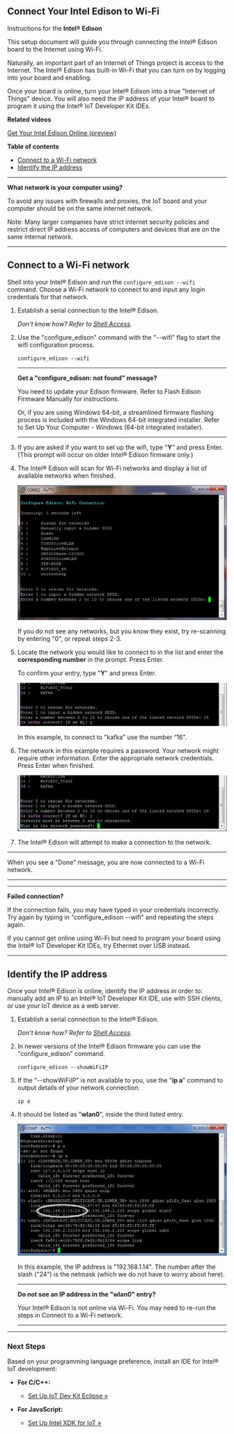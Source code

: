 ## Connect Your Intel Edison to Wi-Fi

Instructions for the **Intel® Edison**

This setup document will guide you through connecting the Intel® Edison board to the Internet using Wi-Fi.

Naturally, an important part of an Internet of Things project is access to the Internet. The Intel® Edison has built-in Wi-Fi that you can turn on by logging into your board and enabling.

Once your board is online, turn your Intel® Edison into a true "Internet of Things" device. You will also need the IP address of your Intel® board to program it using the Intel® IoT Developer Kit IDEs.

**Related videos**

[Get Your Intel Edison Online (preview)]()


**Table of contents**

* [Connect to a Wi-Fi network](#connect-to-a-wi-fi-network)
* [Identify the IP address](#identify-the-ip-address)

---

**What network is your computer using?**

To avoid any issues with firewalls and proxies, the IoT board and your computer should be on the same internet network. 

Note: Many larger companies have strict internet security policies and restrict direct IP address access of computers and devices that are on the same internal network. 

---


## Connect to a Wi-Fi network

Shell into your Intel® Edison and run the `configure_edison --wifi` command. Choose a Wi-Fi network to connect to and input any login credentials for that network.

1. Establish a serial connection to the Intel® Edison.

	_Don't know how? Refer to [Shell Access](../README.md#3-shell-access)._

2. Use the "configure_edison" command with the "--wifi" flag to start the wifi configuration process.

	```
	configure_edison --wifi
	```

	---

	**Get a "configure_edison: not found" message?**
	
	You need to update your Edison firmware. Refer to Flash Edison Firmware Manually for instructions. 
	
	Or, if you are using Windows 64-bit, a streamlined firmware flashing process is included with the Windows 64-bit integrated installer. Refer to Set Up Your Computer - Windows (64-bit integrated installer).

	---

1. If you are asked if you want to set up the wifi, type "**Y**" and press Enter. (This prompt will occur on older Intel® Edison firmware only.)

1. The Intel® Edison will scan for Wi-Fi networks and display a list of available networks when finished.

	![A list of Wi-Fi networks](images/list_of_networks.png)

	If you do not see any networks, but you know they exist, try re-scanning by entering "0", or repeat steps 2-3.

1. Locate the network you would like to connect to in the list and enter the **corresponding number** in the prompt. Press Enter. 

	To confirm your entry, type "**Y**" and press Enter.

	![Type 'Y' to confirm entry](images/network_connection_confirmation.png)

	In this example, to connect to "kafka" use the number “16”.

1. The network in this example requires a password. Your network might require other information. Enter the appropriate network credentials. Press Enter when finished. 

	![Network password prompt](images/network_password_prompt.png)

1. The Intel® Edison will attempt to make a connection to the network.

---

When you see a "Done" message, you are now connected to a Wi-Fi network.

---

---

**Failed connection?**

If the connection fails, you may have typed in your credentials incorrectly.  Try again by typing in "configure_edison --wifi" and repeating the steps again.

If you cannot get online using Wi-Fi but need to program your board using the Intel® IoT Developer Kit IDEs, try Ethernet over USB instead.

---

## Identify the IP address

Once your Intel® Edison is online, identify the IP address in order to: manually add an IP to an Intel® IoT Developer Kit IDE, use with SSH clients, or use your IoT device as a web server.

1. Establish a serial connection to the Intel® Edison.

	_Don't know how? Refer to [Shell Access](../README.md#3-shell-access)._

2. In newer versions of the Intel® Edison firmware you can use the "configure_edison" command.

	```
	configure_edison --showWiFiIP
	```

3. If the "--showWiFiIP" is not available to you, use the "**ip a**" command to output details of your network connection.

	```
	ip a
	```

4. It should be listed as "**wlan0**", inside the third listed entry. 

	![Result after running 'ip a' command with wlan0 entry highlighted](images/ip_a_result-wlan0_highlighted.jpg)

	In this example, the IP address is "192.168.1.14". The number after the slash ("24") is the netmask (which we do not have to worry about here).


	---
	
	**Do not see an IP address in the "wlan0" entry?**
	
	Your Intel® Edison is not online via Wi-Fi. You may need to re-run the steps in Connect to a Wi-Fi network.

	----
	
---

### Next Steps

Based on your programming language preference, install an IDE for Intel® IoT development:

* **For C/C++:**
  * [Set Up IoT Dev Kit Eclipse »](../set_up_eclipse/setup.md)

* **For JavaScript:**
  * [Set Up Intel XDK for IoT »](../set_up_xdk/setup.md)
